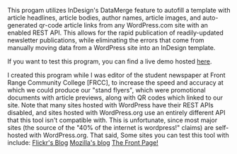 This progam utilizes InDesign's DataMerge feature to autofill a template with article headlines, article bodies, author names, article images, and auto-generated qr-code article links from any WordPress.com site with an enabled REST API.
This allows for the rapid publication of readily-updated newsletter publications, while eliminating the errors that come from manually moving data from a WordPress site into an InDesign template.

If you want to test this program, you can find a live demo hosted [here](https://fp-flyer-generator.streamlit.app/).

I created this program while I was editor of the student newspaper at Front Range Community College [FRCC], to increase the speed and accuracy at which we could produce our "stand flyers", which were promotional documents with article previews, along with QR codes which linked to our site.
Note that many sites hosted with WordPress have their REST APIs disabled, and sites hosted with WordPress.org use an entirely different API that this tool isn't compatible with. This is unfortunate, since most major sites (the source of the "40% of the internet is wordpress!" claims) are self-hosted with WordPress.org. That said, Some sites you can test this tool with include:
[Flickr's Blog](https://blog.flickr.net/en)
[Mozilla's blog](https://blog.mozilla.org)
[The Front Page!](https://thefrontpagefrcc.com)
